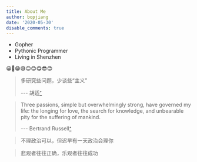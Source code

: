 ```yaml
---
title: About Me
author: bopjiang
date: '2020-05-30'
disable_comments: true
---
```


* Gopher
* Pythonic Programmer
* Living in Shenzhen

😀🤑😁😅😉😊😋😎😍

> 多研究些问题，少谈些“主义”
>
> --- 胡适[⁺](https://zh.m.wikisource.org/zh-hans/%E5%A4%9A%E7%A0%94%E7%A9%B6%E4%BA%9B%E9%97%AE%E9%A2%98%EF%BC%8C%E5%B0%91%E8%B0%88%E4%BA%9B%E2%80%9C%E4%B8%BB%E4%B9%89%E2%80%9D)


> Three passions, simple but overwhelmingly strong, have governed my life: the longing
> for love, the search for knowledge, and unbearable pity for the suffering of mankind.
>
> --- Bertrand Russell[⁺](http://www.quotationspage.com/quote/3504.html)


> 不理政治可以，但迟早有一天政治会理你

> 悲观者往往正确，乐观者往往成功
